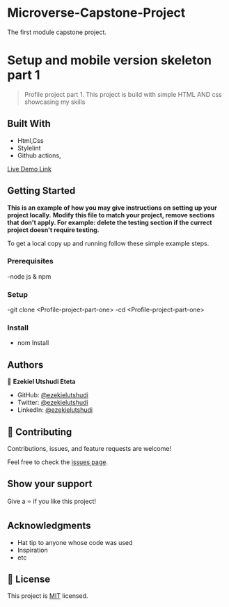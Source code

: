 # Microverse-Capstone-Project
The first module capstone project.

# Setup and mobile version skeleton part 1

> Profile project part 1.
This project is build with simple HTML AND css showcasing my skills

## Built With

- Html,Css
- Stylelint
- Github actions,

[Live Demo Link](https://zingy-muffin-ffbe87.netlify.app/)



## Getting Started

**This is an example of how you may give instructions on setting up your project locally.**
**Modify this file to match your project, remove sections that don't apply. For example: delete the testing section if the currect project doesn't require testing.**


To get a local copy up and running follow these simple example steps.

### Prerequisites
-node js & npm

### Setup
-git clone \<Profile-project-part-one>
-cd \<Profile-project-part-one>

### Install
- nom Install

<!--### Usage -->

<!--### Run tests-->

<!--### Deployment-->



## Authors

👤 **Ezekiel Utshudi Eteta**

- GitHub: [@ezekielutshudi](https://github.com/EzekielUtshudi)
- Twitter: [@ezekielutshudi](https://twitter.com/UtshudiEzekiel)
- LinkedIn: [@ezekielutshudi](https://www.linkedin.com/in/ezekiel-utshudi-195782162/)

## 🤝 Contributing

Contributions, issues, and feature requests are welcome!

Feel free to check the [issues page](../../issues/).

## Show your support

Give a ⭐️ if you like this project!

## Acknowledgments

- Hat tip to anyone whose code was used
- Inspiration
- etc

## 📝 License

This project is [MIT](./MIT.md) licensed.
